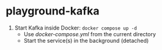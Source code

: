 # playground-kafka

1. Start Kafka inside Docker: ```docker compose up -d```
    - Use *docker-compose.yml* from the current directory
    - Start the service(s) in the background (detached)
